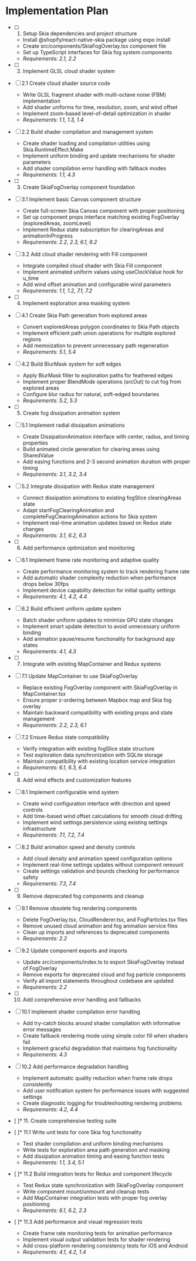 # Implementation Plan

- [ ] 1. Setup Skia dependencies and project structure
  - Install @shopify/react-native-skia package using expo install
  - Create src/components/SkiaFogOverlay.tsx component file
  - Set up TypeScript interfaces for Skia fog system components
  - _Requirements: 2.1, 2.2_

- [ ] 2. Implement GLSL cloud shader system
- [ ] 2.1 Create cloud shader source code
  - Write GLSL fragment shader with multi-octave noise (FBM) implementation
  - Add shader uniforms for time, resolution, zoom, and wind offset
  - Implement zoom-based level-of-detail optimization in shader
  - _Requirements: 1.1, 1.3, 1.4_

- [ ] 2.2 Build shader compilation and management system
  - Create shader loading and compilation utilities using Skia.RuntimeEffect.Make
  - Implement uniform binding and update mechanisms for shader parameters
  - Add shader compilation error handling with fallback modes
  - _Requirements: 1.1, 4.3_

- [ ] 3. Create SkiaFogOverlay component foundation
- [ ] 3.1 Implement basic Canvas component structure
  - Create full-screen Skia Canvas component with proper positioning
  - Set up component props interface matching existing FogOverlay (exploredAreas, zoomLevel)
  - Implement Redux state subscription for clearingAreas and animationInProgress
  - _Requirements: 2.2, 2.3, 6.1, 6.2_

- [ ] 3.2 Add cloud shader rendering with Fill component
  - Integrate compiled cloud shader with Skia Fill component
  - Implement animated uniform values using useClockValue hook for u_time
  - Add wind offset animation and configurable wind parameters
  - _Requirements: 1.1, 1.2, 7.1, 7.2_

- [ ] 4. Implement exploration area masking system
- [ ] 4.1 Create Skia Path generation from explored areas
  - Convert exploredAreas polygon coordinates to Skia Path objects
  - Implement efficient path union operations for multiple explored regions
  - Add memoization to prevent unnecessary path regeneration
  - _Requirements: 5.1, 5.4_

- [ ] 4.2 Build BlurMask system for soft edges
  - Apply BlurMask filter to exploration paths for feathered edges
  - Implement proper BlendMode operations (srcOut) to cut fog from explored areas
  - Configure blur radius for natural, soft-edged boundaries
  - _Requirements: 5.2, 5.3_

- [ ] 5. Create fog dissipation animation system
- [ ] 5.1 Implement radial dissipation animations
  - Create DissipationAnimation interface with center, radius, and timing properties
  - Build animated circle generation for clearing areas using SharedValue
  - Add easing functions and 2-3 second animation duration with proper timing
  - _Requirements: 3.1, 3.2, 3.4_

- [ ] 5.2 Integrate dissipation with Redux state management
  - Connect dissipation animations to existing fogSlice clearingAreas state
  - Adapt startFogClearingAnimation and completeFogClearingAnimation actions for Skia system
  - Implement real-time animation updates based on Redux state changes
  - _Requirements: 3.1, 6.2, 6.3_

- [ ] 6. Add performance optimization and monitoring
- [ ] 6.1 Implement frame rate monitoring and adaptive quality
  - Create performance monitoring system to track rendering frame rate
  - Add automatic shader complexity reduction when performance drops below 30fps
  - Implement device capability detection for initial quality settings
  - _Requirements: 4.1, 4.2, 4.4_

- [ ] 6.2 Build efficient uniform update system
  - Batch shader uniform updates to minimize GPU state changes
  - Implement smart update detection to avoid unnecessary uniform binding
  - Add animation pause/resume functionality for background app states
  - _Requirements: 4.1, 4.3_

- [ ] 7. Integrate with existing MapContainer and Redux systems
- [ ] 7.1 Update MapContainer to use SkiaFogOverlay
  - Replace existing FogOverlay component with SkiaFogOverlay in MapContainer.tsx
  - Ensure proper z-ordering between Mapbox map and Skia fog overlay
  - Maintain backward compatibility with existing props and state management
  - _Requirements: 2.2, 2.3, 6.1_

- [ ] 7.2 Ensure Redux state compatibility
  - Verify integration with existing fogSlice state structure
  - Test exploration data synchronization with SQLite storage
  - Maintain compatibility with existing location service integration
  - _Requirements: 6.1, 6.3, 6.4_

- [ ] 8. Add wind effects and customization features
- [ ] 8.1 Implement configurable wind system
  - Create wind configuration interface with direction and speed controls
  - Add time-based wind offset calculations for smooth cloud drifting
  - Implement wind settings persistence using existing settings infrastructure
  - _Requirements: 7.1, 7.2, 7.4_

- [ ] 8.2 Build animation speed and density controls
  - Add cloud density and animation speed configuration options
  - Implement real-time settings updates without component remount
  - Create settings validation and bounds checking for performance safety
  - _Requirements: 7.3, 7.4_

- [ ] 9. Remove deprecated fog components and cleanup
- [ ] 9.1 Remove obsolete fog rendering components
  - Delete FogOverlay.tsx, CloudRenderer.tsx, and FogParticles.tsx files
  - Remove unused cloud animation and fog animation service files
  - Clean up imports and references to deprecated components
  - _Requirements: 2.2_

- [ ] 9.2 Update component exports and imports
  - Update src/components/index.ts to export SkiaFogOverlay instead of FogOverlay
  - Remove exports for deprecated cloud and fog particle components
  - Verify all import statements throughout codebase are updated
  - _Requirements: 2.2_

- [ ] 10. Add comprehensive error handling and fallbacks
- [ ] 10.1 Implement shader compilation error handling
  - Add try-catch blocks around shader compilation with informative error messages
  - Create fallback rendering mode using simple color fill when shaders fail
  - Implement graceful degradation that maintains fog functionality
  - _Requirements: 4.3_

- [ ] 10.2 Add performance degradation handling
  - Implement automatic quality reduction when frame rate drops consistently
  - Add user notification system for performance issues with suggested settings
  - Create diagnostic logging for troubleshooting rendering problems
  - _Requirements: 4.2, 4.4_

- [ ]* 11. Create comprehensive testing suite
- [ ]* 11.1 Write unit tests for core Skia fog functionality
  - Test shader compilation and uniform binding mechanisms
  - Write tests for exploration area path generation and masking
  - Add dissipation animation timing and easing function tests
  - _Requirements: 1.1, 3.4, 5.1_

- [ ]* 11.2 Build integration tests for Redux and component lifecycle
  - Test Redux state synchronization with SkiaFogOverlay component
  - Write component mount/unmount and cleanup tests
  - Add MapContainer integration tests with proper fog overlay positioning
  - _Requirements: 6.1, 6.2, 2.3_

- [ ]* 11.3 Add performance and visual regression tests
  - Create frame rate monitoring tests for animation performance
  - Implement visual output validation tests for shader rendering
  - Add cross-platform rendering consistency tests for iOS and Android
  - _Requirements: 4.1, 4.2, 1.4_